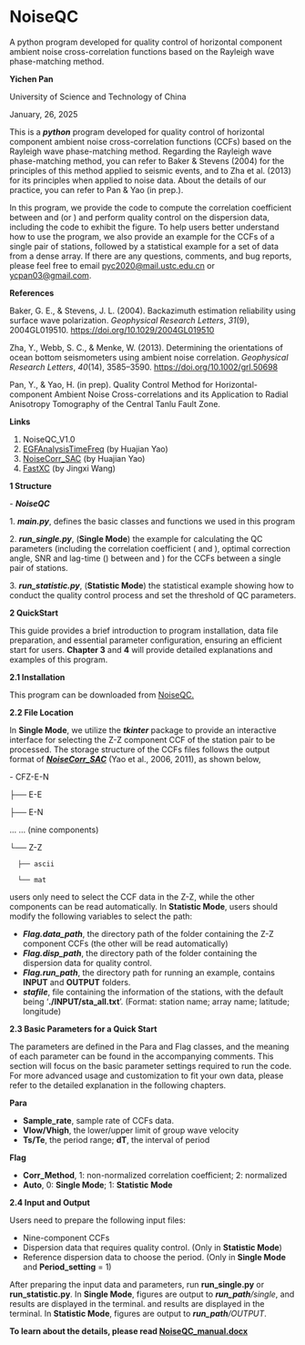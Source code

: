 # NoiseQC
A python program developed for quality control of horizontal component ambient noise cross-correlation functions based on the Rayleigh wave phase-matching method.

**Yichen Pan**

University of Science and Technology of China

January, 26, 2025

This is a **_python_** program developed for quality control of horizontal component ambient noise cross-correlation functions (CCFs) based on the Rayleigh wave phase-matching method. Regarding the Rayleigh wave phase-matching method, you can refer to Baker & Stevens (2004) for the principles of this method applied to seismic events, and to Zha et al. (2013) for its principles when applied to noise data. About the details of our practice, you can refer to Pan & Yao (in prep.).

In this program, we provide the code to compute the correlation coefficient between and (or ) and perform quality control on the dispersion data, including the code to exhibit the figure. To help users better understand how to use the program, we also provide an example for the CCFs of a single pair of stations, followed by a statistical example for a set of data from a dense array. If there are any questions, comments, and bug reports, please feel free to email [pyc2020@mail.ustc.edu.cn](mailto:pyc2020@mail.ustc.edu.cn) or [ycpan03@gmail.com](mailto:ycpan03@gmail.com).

**References**

Baker, G. E., & Stevens, J. L. (2004). Backazimuth estimation reliability using surface wave polarization. _Geophysical Research Letters_, _31_(9), 2004GL019510. <https://doi.org/10.1029/2004GL019510>

Zha, Y., Webb, S. C., & Menke, W. (2013). Determining the orientations of ocean bottom seismometers using ambient noise correlation. _Geophysical Research Letters_, _40_(14), 3585–3590. <https://doi.org/10.1002/grl.50698>

Pan, Y., & Yao, H. (in prep). Quality Control Method for Horizontal-component Ambient Noise Cross-correlations and its Application to Radial Anisotropy Tomography of the Central Tanlu Fault Zone.

**Links**

1. NoiseQC_V1.0
2. [EGFAnalysisTimeFreq](https://yaolab.ustc.edu.cn/_upload/tpl/10/f0/4336/template4336/pdf/EGFAnalysisTimeFreq_version_2015.zip) (by Huajian Yao)
3. [NoiseCorr_SAC](https://yaolab.ustc.edu.cn/_upload/tpl/10/f0/4336/template4336/pdf/NoiseCorr_2016Jul_v4_2.zip) (by Huajian Yao)
4. [FastXC](https://github.com/wangkingh/FastXC) (by Jingxi Wang)

**1 Structure**

\- **_NoiseQC_**

1\. **_main.py_**, defines the basic classes and functions we used in this program

2\. **_run_single.py_**, (**Single Mode**) the example for calculating the QC parameters (including the correlation coefficient ( and ), optimal correction angle, SNR and lag-time () between and ) for the CCFs between a single pair of stations.

3\. **_run_statistic.py_**, (**Statistic Mode**) the statistical example showing how to conduct the quality control process and set the threshold of QC parameters.

**2 QuickStart**

This guide provides a brief introduction to program installation, data file preparation, and essential parameter configuration, ensuring an efficient start for users. **Chapter 3** and **4** will provide detailed explanations and examples of this program.

**2.1 Installation**

This program can be downloaded from [NoiseQC.](https://github.com/Ycpan-seis/NoiseQC)

**2.2 File Location**

In **Single Mode**, we utilize the **_tkinter_** package to provide an interactive interface for selecting the Z-Z component CCF of the station pair to be processed. The storage structure of the CCFs files follows the output format of [**_NoiseCorr_SAC_**](https://yaolab.ustc.edu.cn/_upload/tpl/10/f0/4336/template4336/pdf/NoiseCorr_2016Jul_v4_2.zip) (Yao et al., 2006, 2011), as shown below,

\- CFZ-E-N

  ├── E-E

  ├── E-N

  … … (nine components)

  └── Z-Z

      ├── ascii

      └── mat
users only need to select the CCF data in the Z-Z, while the other components can be read automatically.
In **Statistic Mode**, users should modify the following variables to select the path:

- **_Flag.data_path_**, the directory path of the folder containing the Z-Z component CCFs (the other will be read automatically)
- **_Flag.disp_path_**, the directory path of the folder containing the dispersion data for quality control.
- **_Flag.run_path_**, the directory path for running an example, contains **INPUT** and **OUTPUT** folders.
- **_stafile_**, file containing the information of the stations, with the default being ‘**./INPUT/sta_all.txt**’. (Format: station name; array name; latitude; longitude)

**2.3 Basic Parameters for a Quick Start**

The parameters are defined in the Para and Flag classes, and the meaning of each parameter can be found in the accompanying comments. This section will focus on the basic parameter settings required to run the code. For more advanced usage and customization to fit your own data, please refer to the detailed explanation in the following chapters.

**Para**

- **Sample_rate**, sample rate of CCFs data.
- **Vlow/Vhigh**, the lower/upper limit of group wave velocity
- **Ts/Te**, the period range; **dT**, the interval of period

**Flag**

- **Corr_Method**, 1: non-normalized correlation coefficient; 2: normalized
- **Auto**, 0: **Single Mode**; 1: **Statistic Mode**

**2.4 Input and Output**

Users need to prepare the following input files:

- Nine-component CCFs
- Dispersion data that requires quality control. (Only in **Statistic Mode**)
- Reference dispersion data to choose the period. (Only in **Single Mode** and **Period_setting** \= 1)

After preparing the input data and parameters, run **run_single.py** or **run_statistic.py**. In **Single Mode**, figures are output to **_run_path_**_/single_, and results are displayed in the terminal. and results are displayed in the terminal. In **Statistic Mode**, figures are output to **_run_path_**_/OUTPUT_.

<b>To learn about the details, please read [NoiseQC_manual.docx](https://github.com/Ycpan-seis/NoiseQC/blob/main/NoiseQC_manual.docx)</b>
